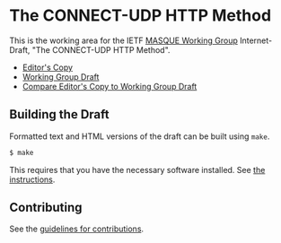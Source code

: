 # The CONNECT-UDP HTTP Method

This is the working area for the IETF [MASQUE Working Group](https://datatracker.ietf.org/wg/masque/documents/) Internet-Draft, "The CONNECT-UDP HTTP Method".

* [Editor's Copy](https://ietf-wg-masque.github.io/draft-ietf-masque-connect-udp/#go.draft-ietf-masque-connect-udp.html)
* [Working Group Draft](https://datatracker.ietf.org/doc/html/draft-ietf-masque-connect-udp)
* [Compare Editor's Copy to Working Group Draft](https://ietf-wg-masque.github.io/draft-ietf-masque-connect-udp/#go.draft-ietf-masque-connect-udp.diff)

## Building the Draft

Formatted text and HTML versions of the draft can be built using `make`.

```sh
$ make
```

This requires that you have the necessary software installed.  See
[the instructions](https://github.com/martinthomson/i-d-template/blob/master/doc/SETUP.md).


## Contributing

See the
[guidelines for contributions](https://github.com/ietf-wg-masque/draft-ietf-masque-connect-udp/blob/main/CONTRIBUTING.md).
